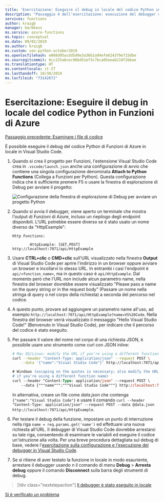 ```yaml
---
title: 'Esercitazione: Eseguire il debug in locale del codice Python in Funzioni di Azure con Visual Studio Code'
description: "Passaggio 4 dell'esercitazione: esecuzione del debugger di VS Code in locale per verificare il codice Python."
services: functions
author: kraigb
manager: barbkess
ms.service: azure-functions
ms.topic: conceptual
ms.date: 09/02/2019
ms.author: kraigb
ms.custom: seo-python-october2019
ms.openlocfilehash: e866d95acdd5d9e3a36b1a94efe624379e715dbe
ms.sourcegitcommit: 6cc225a6cec98bd51ef3c7bca05eeab210f2bbae
ms.translationtype: HT
ms.contentlocale: it-IT
ms.lasthandoff: 10/30/2019
ms.locfileid: "73142672"
---
```

# <a name="tutorial-debug-the-azure-functions-python-code-locally"></a>Esercitazione: Eseguire il debug in locale del codice Python in Funzioni di Azure

[Passaggio precedente: Esaminare i file di codice](tutorial-vs-code-serverless-python-03.md)

È possibile eseguire il debug del codice Python di Funzioni di Azure in locale in Visual Studio Code.

1. Quando si crea il progetto per Funzioni, l'estensione Visual Studio Code crea in `.vscode/launch.json` anche una configurazione di avvio che contiene una singola configurazione denominata **Attach to Python Functions** (Collega a Funzioni per Python). Questa configurazione indica che è sufficiente premere F5 o usare la finestra di esplorazione di Debug per avviare il progetto:

    ![Configurazione della finestra di esplorazione di Debug per avviare un progetto Python](media/tutorial-vs-code-serverless-python/configuration-to-start-a-python-project-for-debugging.png)

1. Quando si avvia il debugger, viene aperto un terminale che mostra l'output di Funzioni di Azure, incluso un riepilogo degli endpoint disponibili. L'URL potrebbe essere diverso se è stato usato un nome diverso da "HttpExample":

    ```output
    Http Functions:

            HttpExample: [GET,POST] http://localhost:7071/api/HttpExample
    ```

1. Usare **CTRL+clic** o **CMD+clic** sull'URL visualizzato nella finestra **Output** di Visual Studio Code per aprire l'indirizzo in un browser oppure avviare un browser e incollarvi lo stesso URL. In entrambi i casi l'endpoint è `api/<function_name>`, ma in questo caso è `api/HttpExample`. Dal momento però che l'URL non include alcun parametro name, nella finestra del browser dovrebbe essere visualizzato "Please pass a name on the query string or in the request body" (Passare un nome nella stringa di query o nel corpo della richiesta) a seconda del percorso nel codice.

1. A questo punto, provare ad aggiungere un parametro name all'uso, ad esempio `http://localhost:7071/api/HttpExample?name=VS%20Code`. Nella finestra del browser verrà visualizzato il messaggio "Hello Visual Studio Code!" (Benvenuto in Visual Studio Code), per indicare che il percorso del codice è stato eseguito.

1. Per passare il valore del nome nel corpo di una richiesta JSON, è possibile usare uno strumento come curl con JSON inline:

    ```bash
    # Mac OS/Linux: modify the URL if you're using a different function name
    curl --header "Content-Type: application/json" --request POST \
        --data '{"name":"Visual Studio Code"}' http://localhost:7071/api/HttpExample
    ```

    ```ps
    # Windows (escaping on the quotes is necessary; also modify the URL
    # if you're using a different function name)
    curl --header "Content-Type: application/json" --request POST \
        --data {"""name""":"""Visual Studio Code"""} http://localhost:7071/api/HttpExample
    ```

    In alternativa, creare un file come *data.json* che contenga `{"name":"Visual Studio Code"}` e usare il comando `curl --header "Content-Type: application/json" --request POST --data @data.json http://localhost:7071/api/HttpExample`.

1. Per testare il debug della funzione, impostare un punto di interruzione nella riga `name = req.params.get('name')` ed effettuare una nuova richiesta all'URL. Il debugger di Visual Studio Code dovrebbe arrestarsi su tale riga, consentendo di esaminare le variabili ed eseguire il codice un'istruzione alla volta. Per una breve procedura dettagliata sul debug di base, vedere l'[esercitazione sulla configurazione e l'esecuzione del debugger in Visual Studio Code](https://code.visualstudio.com/docs/python/python-tutorial#configure-and-run-the-debugger).

1. Se si ritiene di aver testato la funzione in locale in modo esauriente, arrestare il debugger usando n il comando di menu **Debug** > **Arresta debug** oppure il comando **Disconnect** sulla barra degli strumenti di debug.

> [!div class="nextstepaction"]
> [Il debugger è stato eseguito in locale](tutorial-vs-code-serverless-python-05.md)

[Si è verificato un problema](https://www.research.net/r/PWZWZ52?tutorial=vscode-functions-python&step=04-test-debug)
